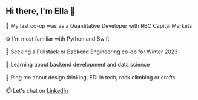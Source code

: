 <h2> Hi there, I'm Ella 👋</h2>

💼 My last co-op was as a Quantitative Developer with RBC Capital Markets
<br></br>
⚙️ I'm most familiar with Python and Swift
<br></br>
👀 Seeking a Fullstack or Backend Engineering co-op for Winter 2023
<br></br>
🌱 Learning about backend development and data science
<br></br>
💬 Ping me about design thinking, EDI in tech, rock climbing or crafts
<br></br>
📫 Let's chat on <a target="_blank" href = https://www.linkedin.com/in/ella-smith980/> LinkedIn </a>
